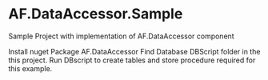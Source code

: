 # AF.DataAccessor.Sample
Sample Project with implementation of AF.DataAccessor component

Install nuget Package AF.DataAccessor
Find Database DBScript folder in the this project. 
Run DBscript to create tables and store procedure required for this example.
